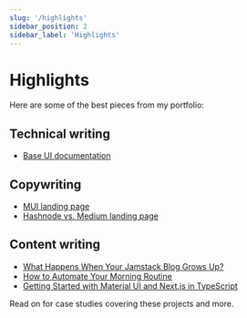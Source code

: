 ```yaml
---
slug: '/highlights'
sidebar_position: 2
sidebar_label: 'Highlights'
---
```


# Highlights

Here are some of the best pieces from my portfolio:

## Technical writing

- [Base UI documentation](https://mui.com/base-ui/getting-started/overview/)

## Copywriting

- [MUI landing page](https://mui.com)
- [Hashnode vs. Medium landing page](https://hashnode.com/vs/medium)

## Content writing

- [What Happens When Your Jamstack Blog Grows Up?](https://www.takeshape.io/articles/what-happens-when-your-jamstack-blog-grows-up/)
- [How to Automate Your Morning Routine](https://academy.axiom.ai/blog/automate-your-morning-routine.html)
- [Getting Started with Material UI and Next.js in TypeScript](https://tech.sycamore.garden/material-ui-next-js-typescript)

Read on for case studies covering these projects and more.